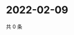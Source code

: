 # 2022-02-09

共 0 条

<!-- BEGIN WEIBO -->
<!-- 最后更新时间 Wed Feb 09 2022 10:24:01 GMT+0800 (China Standard Time) -->

<!-- END WEIBO -->
